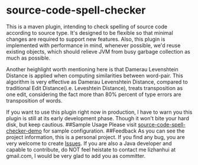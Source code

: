 source-code-spell-checker
====================
This is a maven plugin, intending to check spelling of source code according to source type. It's designed to be flexible so that minimal changes are required to support new features. Also, this plugin is implemented with performance in mind, whenever possible, we'd reuse existing objects, which should relieve JVM from busy garbage collection as much as possible. 

Another heighlight worth mentioning here is that Damerau Levenshtein Distance is applied when computing similarities between word-pair. This algorithm is very effective as Damerau Levenshtein Distance, compared to traditional Edit Distance(i.e. Leveshtein Distance), treats transposition as one edit, considering the fact more than 80% percent of type errors are transposition of words.

If you want to use this plugin right now in production, I have to warn you this plugin is still at its early development phase. Though it won't bite your hard disk, but keep cautious. 
##Sample Usage
Please visit [source-code-spell-checker-demo](https://github.com/lizhanhui/source-spell-checker-demo) for sample configuration.
##Feedback
As you can see the project information, this is a personal project. If you find any bug, you are very welcome to create [Issues](https://github.com/lizhanhui/source-spell-checker/issues). If you are also a Java developer and capable to contribute, do NOT feel heistate to contact me lizhanhui at gmail.com, I would be very glad to add you as committer.
